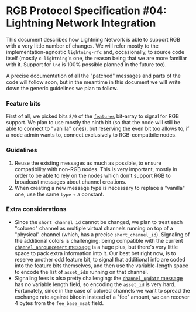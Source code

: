 # RGB Protocol Specification #04: Lightning Network Integration

This document describes how Lightning Network is able to support RGB with a very  little number of changes. We will refer mostly to the implementation-agnostic `lightning-rfc` and, occasionally, to source code itself (mostly `c-lightning`'s one, the reason being that we are more familiar with it. Support for `lnd` is 100% possible planned in the future too).

A precise documentation of all the "patched" messages and parts of the code will follow soon, but in the meantime in this document we will write down the generic guidelines we plan to follow.

### Feature bits

First of all, we picked bits `8/9` of the [`features`](https://github.com/lightningnetwork/lightning-rfc/blob/master/09-features.md) bit-array to signal for RGB support. We plan to use mostly the ninth bit (so that the node will still be able to connect to "vanilla" ones), but reserving the even bit too allows to, if a node admin wants to, connect exclusively to RGB-compatbile nodes.

### Guidelines

1. Reuse the existing messages as much as possible, to ensure compatibility with non-RGB nodes. This is very important, mostly in order to be able to rely on the nodes which don't support RGB to broadcast messages about channel creations.
2. When creating a new message type is necessary to replace a "vanilla" one, use the same `type` + a constant.

### Extra considerations

* Since the `short_channel_id` cannot be changed, we plan to treat each "colored" channel as multiple virtual channels running on top of a "physical" channel (which, has a precise `short_channel_id`). Signaling of the additional colors is challenging: being compatible with the current [`channel_announcement` message](https://github.com/lightningnetwork/lightning-rfc/blob/master/07-routing-gossip.md#the-channel_announcement-message) is a huge plus, but there's very little space to pack extra information into it. Our best bet right now, is to reserve another odd feature bit, to signal that additional info are coded into the feature bits themselves, and then use the variable-length space to encode the list of `asset_id`s running on that channel.
* Signaling fees is also pretty challenging: the [`channel_update` message](https://github.com/lightningnetwork/lightning-rfc/blob/master/07-routing-gossip.md#the-channel_update-message) has *no* variable length field, so encoding the `asset_id` is very hard. Fortunately, since in the case of colored channels we want to spread the exchange rate against bitcoin instead of a "fee" amount, we can recover 4 bytes from the `fee_base_msat` field.
